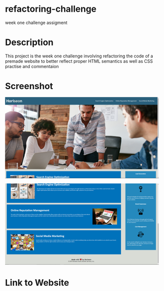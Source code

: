 # refactoring-challenge
week one challenge assigment
# Description 

This project is the week one challenge involving refactoring the code of a premade website to better reflect proper HTML semantics as well as CSS practise and commentaion

# Screenshot 

![website1](website1.png)

![website2](website2.png)

# Link to Website
